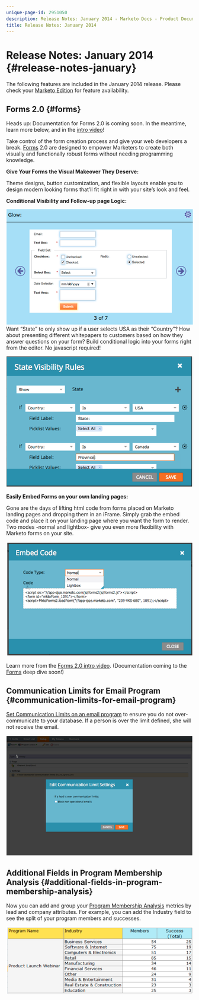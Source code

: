 ```yaml
---
unique-page-id: 2951050
description: Release Notes: January 2014 - Marketo Docs - Product Documentation
title: Release Notes: January 2014
---
```


# Release Notes: January 2014 {#release-notes-january}

The following features are included in the January 2014 release. Please check your [Marketo Edition](http://www.marketo.com/pricing/) for feature availability.

## Forms 2.0 {#forms}

Heads up: Documentation for Forms 2.0 is coming soon. In the meantime, learn more below, and in the [intro video](http://docs.marketo.com/display/docs/forms)!

Take control of the form creation process and give your web developers a break. [Forms](http://docs.marketo.com/display/docs/forms) 2.0 are designed to empower Marketers to create both visually and functionally robust forms without needing programming knowledge.

**Give Your Forms the Visual Makeover They Deserve:**

Theme designs, button customization, and flexible layouts enable you to design modern looking forms that’ll fit right in with your site’s look and feel.

**Conditional Visibility and Follow-up page Logic:**

![](assets/image2014-9-22-10-3a30-3a52.png)   
Want “State” to only show up if a user selects USA as their “Country”? How about presenting different whitepapers to customers based on how they answer questions on your form? Build conditional logic into your forms right from the editor. No javascript required!

![](assets/image2014-9-22-10-3a31-3a54.png)

**Easily Embed Forms on your own landing pages:**

Gone are the days of lifting html code from forms placed on Marketo landing pages and dropping them in an iFrame. Simply grab the embed code and place it on your landing page where you want the form to render. Two modes -normal and lightbox- give you even more flexibility with Marketo forms on your site.

![](assets/image2014-9-22-10-3a38-3a2.png)

Learn more from the [Forms 2.0 intro video](http://docs.marketo.com/display/docs/forms). (Documentation coming to the [Forms](http://docs.marketo.com/display/docs/forms) deep dive soon!)

## Communication Limits for Email Program {#communication-limits-for-email-program}

[Set Communication Limits on an email program](../../product-docs/email-marketing/email-programs/email-program-actions/enable-disable-communication-limits-in-an-email-program.md) to ensure you do not over-communicate to your database. If a person is over the limit defined, she will not receive the email.

![](assets/image2014-9-22-10-3a38-3a31.png)

## Additional Fields in Program Membership Analysis {#additional-fields-in-program-membership-analysis}

Now you can add and group your [Program Membership Analysis](../../product-docs/reporting/revenue-cycle-analytics/program-analytics/build-a-program-membership-analysis-report-that-lists-leads.md) metrics by lead and company attributes. For example, you can add the Industry field to see the split of your program members and successes.

![](assets/image2014-9-22-10-3a39-3a1.png)

